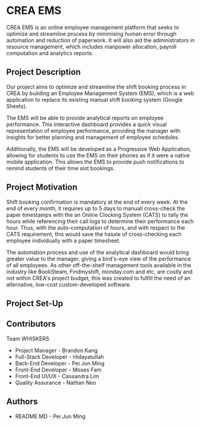 # CREA EMS
CREA EMS is an online employee management platform that seeks to optimize and streamline process by minimising human error through automation and reduction of paperwork. It will also aid the administrators in resource management, which includes manpower allocation, payroll computation and analytics reports.

## Project Description
Our project aims to optimize and streamline the shift booking process in CREA by building an Employee Management System (EMS), which is a web application to replace its existing manual shift booking system (Google Sheets).

The EMS will be able to provide analytical reports on employee performance. This interactive dashboard provides a quick visual representation of employee performance, providing the manager with insights for better planning and management of employee schedules.

Additionally, the EMS will be developed as a Progressive Web Application, allowing for students to use the EMS on their phones as if it were a native mobile application. This allows the EMS to provide push notifications to remind students of their time slot bookings.

## Project Motivation
Shift booking confirmation is mandatory at the end of every week. At the end of every month, it requires up to 5 days to manuall cross-check the paper timestamps with the an Online Clocking System (CATS) to tally the hours while referencing their call logs to determine their performance each hour. Thus, with the auto-computation of hours, and with respect to the CATS requirement, this would save the hassle of cross-checking each employee individually with a paper timesheet.

The automation process and use of the analytical dashboard would bring greater value to the manager, giving a bird's-eye view of the performance of all employees. As other off-the-shelf management tools available in the industry like BookSteam, Findmyshift, monday.com and etc, are costly and not within CREA's project budget, this was created to fulfill the need of an alternative, low-cost custom-developed software.

## Project Set-Up

## Contributors
Team WHISKERS
* Project Manager - Brandon Kang
* Full-Stack Developer - Hidayatullah
* Back-End Developer - Pei Jun Ming
* Front-End Developer - Moses Fam
* Front-End UI/UX - Cassandra Lim
* Quality Assurance - Nathan Neo

## Authors
* README.MD - Pei Jun Ming
